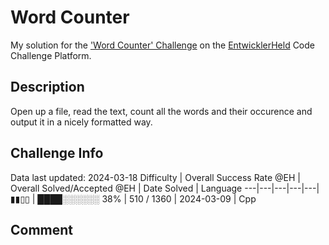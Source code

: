 # Word Counter

My solution for the ['Word Counter' Challenge](https://platform.entwicklerheld.de/challenge/word-counter?technology=Cpp) on the [EntwicklerHeld](https://platform.entwicklerheld.de/) Code Challenge Platform.

## Description
Open up a file, read the text, count all the words and their occurence and output it in a nicely formatted way.

## Challenge Info
Data last updated: 2024-03-18
Difficulty | Overall Success Rate @EH | Overall Solved/Accepted @EH | Date Solved | Language
---|---|---|---|---|
▮▮▯▯ | ████░░░░░░ 38% | 510 / 1360 | 2024-03-09 | Cpp

## Comment
